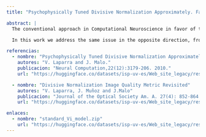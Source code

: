 ```yaml
---
title: "Psychophysically Tuned Divisive Normalization Approximately. Factorizes the PDF of Natural Images. V. Laparra and J. Malo."

abstract: |
  The conventional approach in Computational Neuroscience in favor of the efficient coding hypothesis goes from image statistics to perception. It has been argued that the behavior of the early stages of biological visual processing (e.g. spatial frequency analyzers and their non-linearities) may be obtained from image samples and the efficient coding hypothesis using no psychophysical or physiological information.

  In this work we address the same issue in the opposite direction, from perception to image statistics: we show that psychophysically fitted image representation in V1 has appealing statistical properties, e.g. approximate PDF factorization and substantial mutual information reduction, even though no statistical information is used to fit the V1 model. These results are a complementary evidence in favor of the efficient coding hypothesis.

referencias:
  - nombre: "Psychophysically Tuned Divisive Normalization Approximately Factorizes the PDF of Natural Images. Factorizes the PDF of Natural Images. V. Laparra and J. Malo."
    autores: "V. Laparra and J. Malo."
    publicacion: "Neural Computation,22(12):3179-206. 2010."
    url: "https://huggingface.co/datasets/isp-uv-es/Web_site_legacy/resolve/main/code/soft_visioncolor/Malo_Laparra_Neural_10b.pdf"

  - nombre: "Divisive Normalization Image Quality Metric Revisited"
    autores: "V. Laparra, J. Muñoz and J.Malo"
    publicacion: "Journal of the Optical Society Am. A. 27(4): 852-864 (2010)."
    url: "https://huggingface.co/datasets/isp-uv-es/Web_site_legacy/resolve/main/code/soft_visioncolor/Laparra_JOSA_10.pdf"

enlaces:
  - nombre: "standard_Vi_model.zip"
    url: "https://huggingface.co/datasets/isp-uv-es/Web_site_legacy/resolve/main/code/soft_visioncolor/standard_V1_model.zip"
---
```


